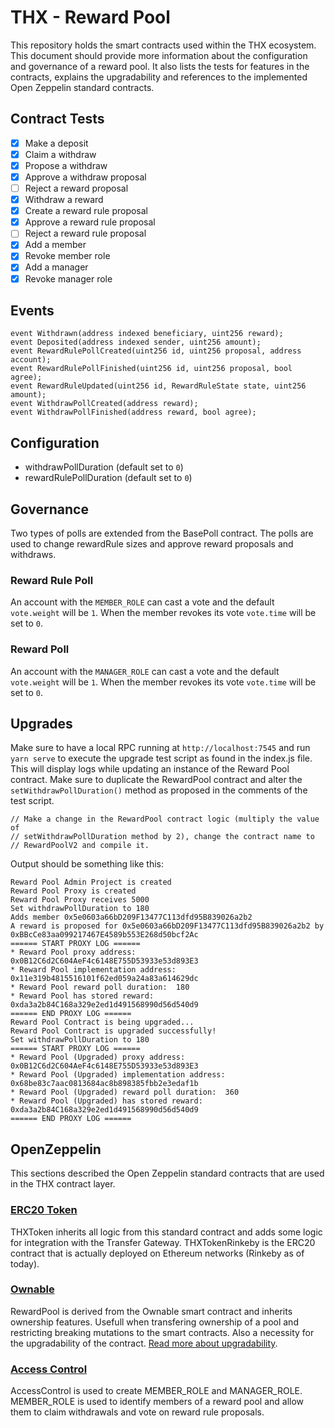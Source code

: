 # THX - Reward Pool

This repository holds the smart contracts used within the THX ecosystem. This document should provide more information about the configuration and governance of a reward pool. It also lists the tests for features in the contracts, explains the upgradability and references to the implemented Open Zeppelin standard contracts.

## Contract Tests

-   [x] Make a deposit
-   [x] Claim a withdraw
-   [x] Propose a withdraw
-   [x] Approve a withdraw proposal
-   [ ] Reject a reward proposal
-   [x] Withdraw a reward
-   [x] Create a reward rule proposal
-   [x] Approve a reward rule proposal
-   [ ] Reject a reward rule proposal
-   [x] Add a member
-   [x] Revoke member role
-   [x] Add a manager
-   [x] Revoke manager role

## Events

```
event Withdrawn(address indexed beneficiary, uint256 reward);
event Deposited(address indexed sender, uint256 amount);
event RewardRulePollCreated(uint256 id, uint256 proposal, address account);
event RewardRulePollFinished(uint256 id, uint256 proposal, bool agree);
event RewardRuleUpdated(uint256 id, RewardRuleState state, uint256 amount);
event WithdrawPollCreated(address reward);
event WithdrawPollFinished(address reward, bool agree);
```

## Configuration

-   withdrawPollDuration (default set to `0`)
-   rewardRulePollDuration (default set to `0`)

## Governance

Two types of polls are extended from the BasePoll contract. The polls are used to change rewardRule sizes and approve reward proposals and withdraws.

### Reward Rule Poll

An account with the `MEMBER_ROLE` can cast a vote and the default `vote.weight` will be `1`. When the member revokes its vote `vote.time` will be set to `0`.

### Reward Poll

An account with the `MANAGER_ROLE` can cast a vote and the default `vote.weight` will be `1`. When the member revokes its vote `vote.time` will be set to `0`.

## Upgrades

Make sure to have a local RPC running at `http://localhost:7545` and run `yarn serve` to execute the upgrade test script as found in the index.js file. This will display logs while updating an instance of the Reward Pool contract. Make sure to duplicate the RewardPool contract and alter the `setWithdrawPollDuration()` method as proposed in the comments of the test script.

```
// Make a change in the RewardPool contract logic (multiply the value of
// setWithdrawPollDuration method by 2), change the contract name to
// RewardPoolV2 and compile it.
```

Output should be something like this:

```
Reward Pool Admin Project is created
Reward Pool Proxy is created
Reward Pool Proxy receives 5000
Set withdrawPollDuration to 180
Adds member 0x5e0603a66bD209F13477C113dfd95B839026a2b2
A reward is proposed for 0x5e0603a66bD209F13477C113dfd95B839026a2b2 by 0xBBcCe83aa099217467E4589b553E268d50bcf2Ac
====== START PROXY LOG ======
* Reward Pool proxy address:  0x0B12C6d2C604AeF4c6148E755D53933e53d893E3
* Reward Pool implementation address: 0x11e319b4815516101f62ed059a24a83a614629dc
* Reward Pool reward poll duration:  180
* Reward Pool has stored reward:  0xda3a2b84C168a329e2ed1d491568990d56d540d9
====== END PROXY LOG ======
Reward Pool Contract is being upgraded...
Reward Pool Contract is upgraded successfully!
Set withdrawPollDuration to 180
====== START PROXY LOG ======
* Reward Pool (Upgraded) proxy address:  0x0B12C6d2C604AeF4c6148E755D53933e53d893E3
* Reward Pool (Upgraded) implementation address: 0x68be83c7aac0813684ac8b898385fbb2e3edaf1b
* Reward Pool (Upgraded) reward poll duration:  360
* Reward Pool (Upgraded) has stored reward:  0xda3a2b84C168a329e2ed1d491568990d56d540d9
====== END PROXY LOG ======
```

## OpenZeppelin

This sections described the Open Zeppelin standard contracts that are used in the THX contract layer.

### [ERC20 Token](https://docs.openzeppelin.com/contracts/3.x/erc20)

THXToken inherits all logic from this standard contract and adds some logic for integration with the Transfer Gateway. THXTokenRinkeby is the ERC20 contract that is actually deployed on Ethereum networks (Rinkeby as of today).

### [Ownable](https://docs.openzeppelin.com/contracts/3.x/access-control)

RewardPool is derived from the Ownable smart contract and inherits ownership features. Usefull when transfering ownership of a pool and restricting breaking mutations to the smart contracts. Also a necessity for the upgradability of the contract. [Read more about upgradability](#Upgrades).

### [Access Control](https://docs.openzeppelin.com/contracts/3.x/access-control)

AccessControl is used to create MEMBER_ROLE and MANAGER_ROLE. MEMBER_ROLE is used to identify members of a reward pool and allow them to claim withdrawals and vote on reward rule proposals.
